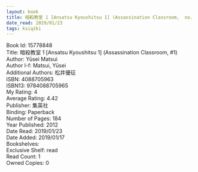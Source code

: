 ```yaml
---
layout: book
title: 暗殺教室 1 [Ansatsu Kyoushitsu 1] (Assassination Classroom,  no. 1)
date_read: 2019/01/23
tags: książki
---
```


Book Id: 15778848<br />
Title: 暗殺教室 1 [Ansatsu Kyoushitsu 1] (Assassination Classroom, #1)<br />
Author: Yūsei Matsui<br />
Author l-f: Matsui, Yūsei<br />
Additional Authors: 松井優征<br />
ISBN: 4088705963<br />
ISBN13: 9784088705965<br />
My Rating: 4<br />
Average Rating: 4.42<br />
Publisher: 集英社<br />
Binding: Paperback<br />
Number of Pages: 184<br />
Year Published: 2012<br />
Date Read: 2019/01/23<br />
Date Added: 2019/01/17<br />
Bookshelves: <br />
Exclusive Shelf: read<br />
Read Count: 1<br />
Owned Copies: 0<br />


